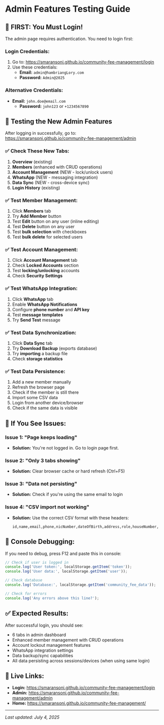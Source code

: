 # Admin Features Testing Guide

## 🔑 **FIRST: You Must Login!**

The admin page requires authentication. You need to login first:

### Login Credentials:
1. Go to: https://smaransoni.github.io/community-fee-management/login
2. Use these credentials:
   - **Email:** `admin@hambriangLory.com`
   - **Password:** `Admin@2025`

### Alternative Credentials:
- **Email:** `john.doe@email.com`
   - **Password:** `john123` or `+1234567890`

## 🎯 **Testing the New Admin Features**

After logging in successfully, go to: https://smaransoni.github.io/community-fee-management/admin

### ✅ **Check These New Tabs:**
1. **Overview** (existing)
2. **Members** (enhanced with CRUD operations)
3. **Account Management** (NEW - lock/unlock users)
4. **WhatsApp** (NEW - messaging integration)
5. **Data Sync** (NEW - cross-device sync)
6. **Login History** (existing)

### ✅ **Test Member Management:**
1. Click **Members** tab
2. Try **Add Member** button
3. Test **Edit** button on any user (inline editing)
4. Test **Delete** button on any user
5. Test **bulk selection** with checkboxes
6. Test **bulk delete** for selected users

### ✅ **Test Account Management:**
1. Click **Account Management** tab
2. Check **Locked Accounts** section
3. Test **locking/unlocking** accounts
4. Check **Security Settings**

### ✅ **Test WhatsApp Integration:**
1. Click **WhatsApp** tab
2. Enable **WhatsApp Notifications**
3. Configure **phone number** and **API key**
4. Test **message templates**
5. Try **Send Test** message

### ✅ **Test Data Synchronization:**
1. Click **Data Sync** tab
2. Try **Download Backup** (exports database)
3. Try **importing** a backup file
4. Check **storage statistics**

### ✅ **Test Data Persistence:**
1. Add a new member manually
2. Refresh the browser page
3. Check if the member is still there
4. Import some CSV data
5. Login from another device/browser
6. Check if the same data is visible

## 🐛 **If You See Issues:**

### Issue 1: "Page keeps loading"
- **Solution:** You're not logged in. Go to login page first.

### Issue 2: "Only 3 tabs showing"
- **Solution:** Clear browser cache or hard refresh (Ctrl+F5)

### Issue 3: "Data not persisting"
- **Solution:** Check if you're using the same email to login

### Issue 4: "CSV import not working"
- **Solution:** Use the correct CSV format with these headers:
  ```
  id,name,email,phone,nicNumber,dateOfBirth,address,role,houseNumber,membershipDate,isActive
  ```

## 🔧 **Console Debugging:**

If you need to debug, press F12 and paste this in console:
```javascript
// Check if user is logged in
console.log('User token:', localStorage.getItem('token'));
console.log('User data:', localStorage.getItem('user'));

// Check database
console.log('Database:', localStorage.getItem('community_fee_data'));

// Check for errors
console.log('Any errors above this line?');
```

## ✅ **Expected Results:**

After successful login, you should see:
- 6 tabs in admin dashboard
- Enhanced member management with CRUD operations
- Account lockout management features
- WhatsApp integration settings
- Data backup/sync capabilities
- All data persisting across sessions/devices (when using same login)

## 🚀 **Live Links:**

- **Login:** https://smaransoni.github.io/community-fee-management/login
- **Admin:** https://smaransoni.github.io/community-fee-management/admin
- **Home:** https://smaransoni.github.io/community-fee-management/

---
*Last updated: July 4, 2025*
